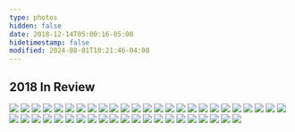 ```yaml
---
type: photos
hidden: false
date: 2018-12-14T05:00:16-05:00
hidetimestamp: false
modified: 2024-08-01T10:21:46-04:00
---
```


## 2018 In Review

<img src="https://res.cloudinary.com/ejf/image/upload/v1544846833/20180509-DSCF9221.jpg" />
<img src="https://res.cloudinary.com/ejf/image/upload/v1544846830/20180509-DSCF9147.jpg" />
<img src="https://res.cloudinary.com/ejf/image/upload/v1544846831/20180509-DSCF9198.jpg" />
<img src="https://res.cloudinary.com/ejf/image/upload/v1544846832/20180509-DSCF9158.jpg" />
<img src="https://res.cloudinary.com/ejf/image/upload/v1544846834/20180509-DSCF9248.jpg" />
<img src="https://res.cloudinary.com/ejf/image/upload/v1544846835/20180509-DSCF9275.jpg" />
<img src="https://res.cloudinary.com/ejf/image/upload/v1544846836/20180509-DSCF9295.jpg" />
<img src="https://res.cloudinary.com/ejf/image/upload/v1544846841/20180513-DSCF9464.jpg" />
<img src="https://res.cloudinary.com/ejf/image/upload/v1544846840/20180513-DSCF9464-2.jpg" />
<img src="https://res.cloudinary.com/ejf/image/upload/v1544846840/20180513-DSCF9402.jpg" />
<img src="https://res.cloudinary.com/ejf/image/upload/v1544846843/20180524-DSCF9478.jpg" />
<img src="https://res.cloudinary.com/ejf/image/upload/v1544846849/20180524-DSCF9556.jpg" />
<img src="https://res.cloudinary.com/ejf/image/upload/v1544846849/20180524-DSCF9613.jpg" />
<img src="https://res.cloudinary.com/ejf/image/upload/v1544846849/20180524-DSCF9582.jpg" />
<img src="https://res.cloudinary.com/ejf/image/upload/v1544846852/20180524-DSCF9639.jpg" />
<img src="https://res.cloudinary.com/ejf/image/upload/v1544846854/20180602-DSCF9744.jpg" />
<img src="https://res.cloudinary.com/ejf/image/upload/v1544846854/20180602-DSCF9759.jpg" />
<img src="https://res.cloudinary.com/ejf/image/upload/v1544846853/20180524-DSCF9658.jpg" />
<img src="https://res.cloudinary.com/ejf/image/upload/v1544846858/20180602-DSCF9778.jpg" />
<img src="https://res.cloudinary.com/ejf/image/upload/v1544846859/20180602-DSCF9846.jpg" />
<img src="https://res.cloudinary.com/ejf/image/upload/v1544846858/20180602-DSCF9795.jpg" />
<img src="https://res.cloudinary.com/ejf/image/upload/v1544846862/20180617-20180617-DSCF0568.jpg" />
<img src="https://res.cloudinary.com/ejf/image/upload/v1544846863/20180617-20180617-DSCF0582.jpg" />
<img src="https://res.cloudinary.com/ejf/image/upload/v1544846864/20180617-20180617-DSCF0597.jpg" />
<img src="https://res.cloudinary.com/ejf/image/upload/v1544846867/20180617-20180617-DSCF0604.jpg" />
<img src="https://res.cloudinary.com/ejf/image/upload/v1544846868/20180617-20180617-DSCF0617.jpg" />
<img src="https://res.cloudinary.com/ejf/image/upload/v1544846869/20180621-20180621-DSCF0682.jpg" />
<img src="https://res.cloudinary.com/ejf/image/upload/v1544846875/20180621-20180621-DSCF0711.jpg" />
<img src="https://res.cloudinary.com/ejf/image/upload/v1544846882/20180708-20180708-DSCF1668.jpg" />
<img src="https://res.cloudinary.com/ejf/image/upload/v1544846879/20180706-20180706-DSCF1482.jpg" />
<img src="https://res.cloudinary.com/ejf/image/upload/v1544846879/20180706-20180706-DSCF1533.jpg" />
<img src="https://res.cloudinary.com/ejf/image/upload/v1544846883/20180825-20180825-DSCF1864.jpg" />
<img src="https://res.cloudinary.com/ejf/image/upload/v1544846884/20180825-20180825-DSCF1873.jpg" />
<img src="https://res.cloudinary.com/ejf/image/upload/v1544846885/20180906-20180906-DSCF1902.jpg" />
<img src="https://res.cloudinary.com/ejf/image/upload/v1544846886/20180906-20180906-DSCF2026.jpg" />
<img src="https://res.cloudinary.com/ejf/image/upload/v1544846888/20180906-20180906-DSCF2028.jpg" />
<img src="https://res.cloudinary.com/ejf/image/upload/v1544846888/20180906-20180906-DSCF2036.jpg" />
<img src="https://res.cloudinary.com/ejf/image/upload/v1544846892/20180908-20180908-DSCF2174.jpg" />
<img src="https://res.cloudinary.com/ejf/image/upload/v1544846896/20180908-20180908-DSCF2322.jpg" />
<img src="https://res.cloudinary.com/ejf/image/upload/v1544846896/20180909-20180909-DSCF2367.jpg" />
<img src="https://res.cloudinary.com/ejf/image/upload/v1544846896/20180908-20180908-DSCF2285.jpg" />
<img src="https://res.cloudinary.com/ejf/image/upload/v1544846897/20180909-20180909-DSCF2408.jpg" />
<img src="https://res.cloudinary.com/ejf/image/upload/v1544846900/20180909-20180909-DSCF2449.jpg" />
<img src="https://res.cloudinary.com/ejf/image/upload/v1544846901/20180909-20180909-DSCF2445.jpg" />
<img src="https://res.cloudinary.com/ejf/image/upload/v1544846904/20180909-20180909-DSCF2517.jpg" />
<img src="https://res.cloudinary.com/ejf/image/upload/v1544846894/20180908-20180908-DSCF2217.jpg" />

